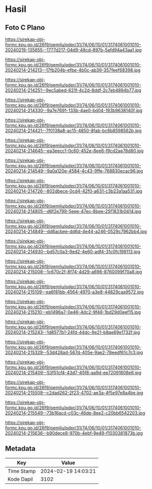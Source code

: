 # Hasil

## Foto C Plano

https://sirekap-obj-formc.kpu.go.id/26f9/pemilu/pdpr/31/74/06/10/01/3174061001010-20240219-135855--1777d217-04d9-48cd-897b-5afd94a43aa1.jpg

https://sirekap-obj-formc.kpu.go.id/26f9/pemilu/pdpr/31/74/06/10/01/3174061001010-20240214-214213--17fb204b-efbe-4b0c-ab39-357feef68398.jpg

https://sirekap-obj-formc.kpu.go.id/26f9/pemilu/pdpr/31/74/06/10/01/3174061001010-20240214-214251--9ec5abed-621f-4c2d-8ddf-2c7eb4894b77.jpg

https://sirekap-obj-formc.kpu.go.id/26f9/pemilu/pdpr/31/74/06/10/01/3174061001010-20240214-214330--9a7e7691-133b-4ae0-bd04-193b9638140f.jpg

https://sirekap-obj-formc.kpu.go.id/26f9/pemilu/pdpr/31/74/06/10/01/3174061001010-20240214-214421--7f0138a8-ac15-4850-8fab-bc6b8598562b.jpg

https://sirekap-obj-formc.kpu.go.id/26f9/pemilu/pdpr/31/74/06/10/01/3174061001010-20240214-214645--ea3eecc1-0c60-452e-8ee8-f9cd2ae78d80.jpg

https://sirekap-obj-formc.kpu.go.id/26f9/pemilu/pdpr/31/74/06/10/01/3174061001010-20240214-214549--9a0a120e-4584-4c43-9ffe-768830ecac96.jpg

https://sirekap-obj-formc.kpu.go.id/26f9/pemilu/pdpr/31/74/06/10/01/3174061001010-20240214-214726--802dbece-0cd4-42f0-a631-c3b23a1aa531.jpg

https://sirekap-obj-formc.kpu.go.id/26f9/pemilu/pdpr/31/74/06/10/01/3174061001010-20240214-214805--d6f2e799-5eee-47ec-8bee-25f1831b0414.jpg

https://sirekap-obj-formc.kpu.go.id/26f9/pemilu/pdpr/31/74/06/10/01/3174061001010-20240214-214849--dd6acbee-dd6d-4e44-a246-0529c7962bb4.jpg

https://sirekap-obj-formc.kpu.go.id/26f9/pemilu/pdpr/31/74/06/10/01/3174061001010-20240214-214930--bd57c0a3-9ed2-4e60-adf4-31c0fc199113.jpg

https://sirekap-obj-formc.kpu.go.id/26f9/pemilu/pdpr/31/74/06/10/01/3174061001010-20240214-215008--1c670c2f-8f74-4d29-a696-8760099f70a8.jpg

https://sirekap-obj-formc.kpu.go.id/26f9/pemilu/pdpr/31/74/06/10/01/3174061001010-20240214-215109--ea6f81bb-4564-4970-a3e8-44829caa9572.jpg

https://sirekap-obj-formc.kpu.go.id/26f9/pemilu/pdpr/31/74/06/10/01/3174061001010-20240214-215210--eb1496a7-0e46-4dc2-9f48-1bd29d0eef15.jpg

https://sirekap-obj-formc.kpu.go.id/26f9/pemilu/pdpr/31/74/06/10/01/3174061001010-20240214-215243--1d8577b1-24fd-44dc-9e21-b8ae69e1732f.jpg

https://sirekap-obj-formc.kpu.go.id/26f9/pemilu/pdpr/31/74/06/10/01/3174061001010-20240214-215329--53d428ad-567d-405e-9ae2-78eedf61c7c3.jpg

https://sirekap-obj-formc.kpu.go.id/26f9/pemilu/pdpr/31/74/06/10/01/3174061001010-20240214-215409--53f51cf4-43d7-45f8-aa9d-ee72091808e6.jpg

https://sirekap-obj-formc.kpu.go.id/26f9/pemilu/pdpr/31/74/06/10/01/3174061001010-20240214-215509--c2dad262-2f23-4702-ae3a-4f5e97e8a4be.jpg

https://sirekap-obj-formc.kpu.go.id/26f9/pemilu/pdpr/31/74/06/10/01/3174061001010-20240214-215549--73b16acd-c03c-46de-8ee2-c20bb6542203.jpg

https://sirekap-obj-formc.kpu.go.id/26f9/pemilu/pdpr/31/74/06/10/01/3174061001010-20240214-215636--b90dece8-970b-4ebf-9e49-f1030381873b.jpg


## Metadata

| Key        | Value               |
| ---------- | ------------------- |
| Time Stamp | 2024-02-19 14:03:21 |
| Kode Dapil | 3102                |




